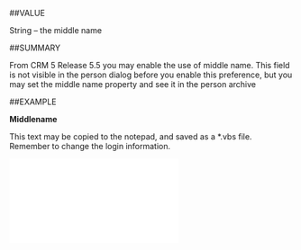 
##VALUE

String – the middle name


##SUMMARY

From CRM 5 Release 5.5 you may enable the use of middle name. This field is not visible in the person dialog before you enable this preference, but you may set the middle name property and see it in the person archive


##EXAMPLE

**Middlename**

This text may be copied to the notepad, and saved as a *.vbs file. Remember to change the login information.

![](..\..\Examples\vbs\SOPerson.Middlename.vbs.txt)

